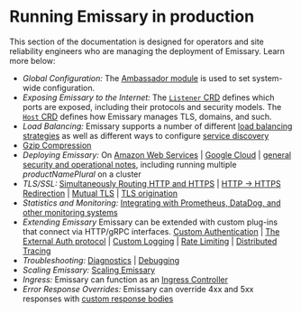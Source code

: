 # Running Emissary in production

This section of the documentation is designed for operators and site reliability engineers who are managing the deployment of Emissary. Learn more below:

* *Global Configuration:* The [Ambassador module](ambassador) is used to set system-wide configuration.
* *Exposing Emissary to the Internet:* The [`Listener` CRD](listener) defines which ports are exposed, including their protocols and security models. The [`Host` CRD](host-crd) defines how Emissary manages TLS, domains, and such.
* *Load Balancing:* Emissary supports a number of different [load balancing strategies](load-balancer) as well as different ways to configure [service discovery](resolvers)
* [Gzip Compression](gzip)
* *Deploying Emissary:* On [Amazon Web Services](ambassador-with-aws) | [Google Cloud](ambassador-with-gke) | [general security and operational notes](running), including running multiple $productNamePlural$ on a cluster
* *TLS/SSL:* [Simultaneously Routing HTTP and HTTPS](tls/cleartext-redirection#cleartext-routing) | [HTTP -> HTTPS Redirection](tls/cleartext-redirection#http-https-redirection) | [Mutual TLS](tls/mtls) | [TLS origination](tls/origination)
* *Statistics and Monitoring:* [Integrating with Prometheus, DataDog, and other monitoring systems](statistics)
* *Extending Emissary* Emissary can be extended with custom plug-ins that connect via HTTP/gRPC interfaces. [Custom Authentication](services/auth-service) | [The External Auth protocol](services/ext_authz) | [Custom Logging](services/log-service) | [Rate Limiting](services/rate-limit-service) | [Distributed Tracing](services/tracing-service)
* *Troubleshooting:* [Diagnostics](diagnostics) | [Debugging](debugging)
* *Scaling Emissary:* [Scaling Emissary](scaling)
* *Ingress:* Emissary can function as an [Ingress Controller](ingress-controller)
* *Error Response Overrides:* Emissary can override 4xx and 5xx responses with [custom response bodies](custom-error-responses)
